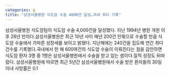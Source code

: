 ```yaml
---
categories: g
title: "삼성서울병원 식도암 수술 4000건 달성…국내 최다 기록"
---
```

삼성서울병원 식도암팀이 식도암 수술 4,000건을 달성했다. 지난 1994년 병원 개원 이후 28년 만이다.삼성서울병원은 최근 10년 사이 매년 200건 안팎으로 수술할 만큼 식도암 수술에서 가파른 성장세를 보이고 밝혔다. 지난해에는 240건을 집도해 연간 최다 건수를 기록했다.국내에서 한 해 600여건의 식도암 수술이 이뤄진다는 점을 감안하면 식도암 환자 3명 중 1명은 삼성서울병원에서 수술을 받고 있는 셈이다.질적 성장도 뒤따랐다. 삼성서울병원에 따르면 최근 5년간 삼성서울병원에서 수술 받은 환자들의 30일 이내 사망률은 0.1
